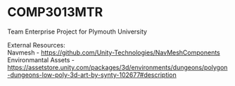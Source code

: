 # COMP3013MTR
Team Enterprise Project for Plymouth University


External Resources:
<br />
Navmesh -  https://github.com/Unity-Technologies/NavMeshComponents
<br />
Environmantal Assets - https://assetstore.unity.com/packages/3d/environments/dungeons/polygon-dungeons-low-poly-3d-art-by-synty-102677#description
